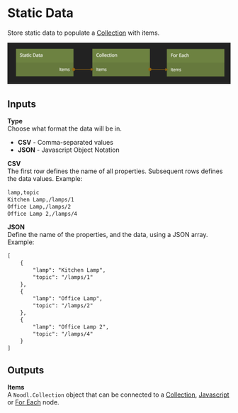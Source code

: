 # Static Data

Store static data to populate a [Collection][0] with items.

![](static-data.png)

<div class = "node-inputs">

## Inputs
**Type**  
Choose what format the data will be in.

* **CSV** - Comma-separated values
* **JSON** - Javascript Object Notation

**CSV**  
The first row defines the name of all properties. Subsequent rows defines the data values.
Example:

    lamp,topic
    Kitchen Lamp,/lamps/1
    Office Lamp,/lamps/2
    Office Lamp 2,/lamps/4

**JSON**  
Define the name of the properties, and the data, using a JSON array.
Example:

    [
        {
            "lamp": "Kitchen Lamp",
            "topic": "/lamps/1"
        },
        {
            "lamp": "Office Lamp",
            "topic": "/lamps/2"
        },
        {
            "lamp": "Office Lamp 2",
            "topic": "/lamps/4"
        }
    ]

</div>

<div class = "node-outputs">

## Outputs

**Items**  
A `Noodl.Collection` object that can be connected to a [Collection][0], [Javascript][1] or [For Each][2] node.

[0]: ./collection
[1]: ../standard-nodes/javascript
[2]: ./for-each

</div>
